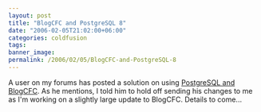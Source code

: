```yaml
---
layout: post
title: "BlogCFC and PostgreSQL 8"
date: "2006-02-05T21:02:00+06:00"
categories: coldfusion 
tags: 
banner_image: 
permalink: /2006/02/05/BlogCFC-and-PostgreSQL-8
---
```


A user on my forums has posted a solution on using <a href="http://ray.camdenfamily.com/forums/messages.cfm?threadid=36FB6078-BA1A-EBE6-672BC6559728C890">PostgreSQL and BlogCFC</a>. As he mentions, I told him to hold off sending his changes to me as I'm working on a slightly large update to BlogCFC. Details to come...